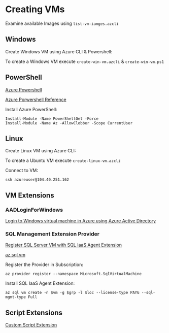 # Creating VMs

Examine available Images using `list-vm-iamges.azcli`

## Windows

Create Windows VM using Azure CLI & Powershell:

To create a Windows VM execute `create-win-vm.azcli` & `create-win-vm.ps1`

## PowerShell

[Azure Powershell](https://docs.microsoft.com/en-us/powershell/azure/?view=azps-3.3.0)

[Azure Porwershell Reference](https://docs.microsoft.com/en-us/powershell/module/?view=azps-2.8.0)

Install Azure PowerShell:

```
Install-Module -Name PowerShellGet -Force
Install-Module -Name Az -AllowClobber -Scope CurrentUser
```

## Linux

Create Linux VM using Azure CLI:

To create a Ubuntu VM execute `create-linux-vm.azcli`

Connect to VM:

```
ssh azureuser@104.40.251.162
```

## VM Extensions

### AADLoginForWindows 

[Login to Windows virtual machine in Azure using Azure Active Directory](https://docs.microsoft.com/en-us/azure/active-directory/devices/howto-vm-sign-in-azure-ad-windows)

### SQL Management Extension Provider

[Register SQL Server VM with SQL IaaS Agent Extension](https://docs.microsoft.com/en-us/azure/azure-sql/virtual-machines/windows/sql-agent-extension-manually-register-single-vm?tabs=bash%2Cazure-cli)

[az sql vm](https://docs.microsoft.com/en-us/cli/azure/sql/vm?view=azure-cli-latest#az_sql_vm_create)

Register the Provider in Subscription:

```
az provider register --namespace Microsoft.SqlVirtualMachine
```

Install SQL IaaS Agent Extension:

```
az sql vm create -n $vm -g $grp -l $loc --license-type PAYG --sql-mgmt-type Full
```

## Script Extensions

[Custom Script Extension](https://docs.microsoft.com/en-us/azure/virtual-machines/extensions/custom-script-linux#azure-cli)

